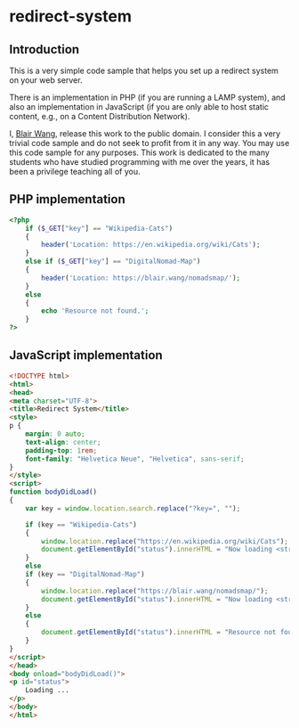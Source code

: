 # redirect-system

## Introduction

This is a very simple code sample that helps you set up a redirect system on your web server.

There is an implementation in PHP (if you are running a LAMP system), and also an implementation in JavaScript (if you are only able to host static content, e.g., on a Content Distribution Network).

I, [Blair Wang](https://www.blair.wang/), release this work to the public domain. I consider this a very trivial code sample and do not seek to profit from it in any way. You may use this code sample for any purposes. This work is dedicated to the many students who have studied programming with me over the years, it has been a privilege teaching all of you.

## PHP implementation

```php
<?php
    if ($_GET["key"] == "Wikipedia-Cats")
    {
        header('Location: https://en.wikipedia.org/wiki/Cats');
    }
    else if ($_GET["key"] == "DigitalNomad-Map")
    {
        header('Location: https://blair.wang/nomadsmap/');
    }
    else
    {
        echo 'Resource not found.';
    }
?>
```

## JavaScript implementation

```html
<!DOCTYPE html>
<html>
<head>
<meta charset="UTF-8">
<title>Redirect System</title>
<style>
p {
	margin: 0 auto;
	text-align: center;
	padding-top: 1rem;
	font-family: "Helvetica Neue", "Helvetica", sans-serif;
}
</style>
<script>
function bodyDidLoad()
{
	var key = window.location.search.replace("?key=", "");

	if (key == "Wikipedia-Cats")
	{
		window.location.replace("https://en.wikipedia.org/wiki/Cats");
		document.getElementById("status").innerHTML = "Now loading <strong>" + key + "</strong>";
	}
	else
	if (key == "DigitalNomad-Map")
	{
		window.location.replace("https://blair.wang/nomadsmap/");
		document.getElementById("status").innerHTML = "Now loading <strong>" + key + "</strong>";
	}
	else
	{
		document.getElementById("status").innerHTML = "Resource not found.";
	}
}
</script>
</head>
<body onload="bodyDidLoad()">
<p id="status">
	Loading ...
</p>
</body>
</html>
```

